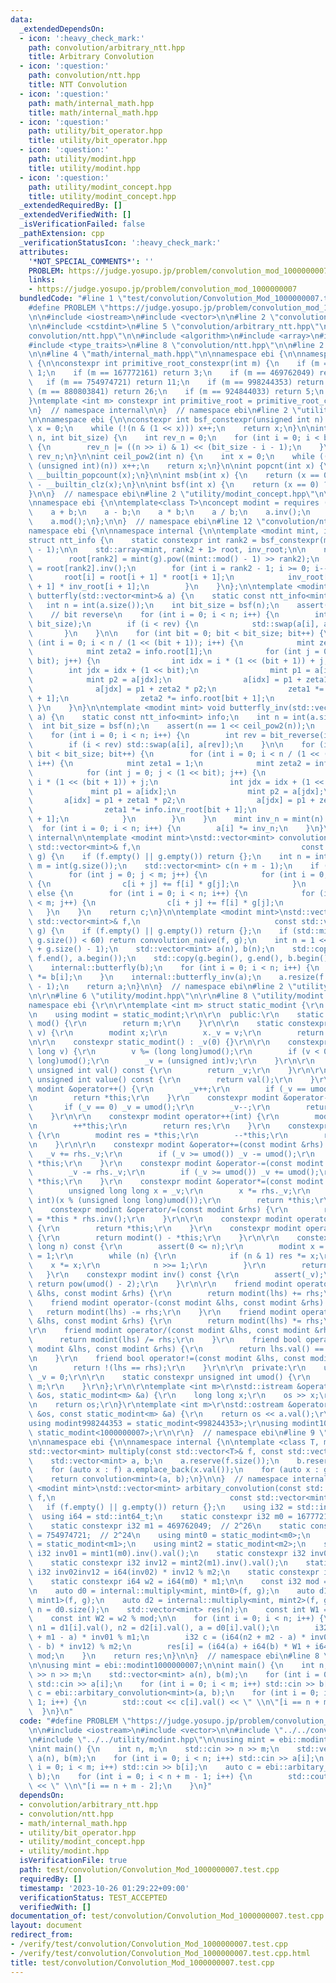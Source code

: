 ```yaml
---
data:
  _extendedDependsOn:
  - icon: ':heavy_check_mark:'
    path: convolution/arbitrary_ntt.hpp
    title: Arbitrary Convolution
  - icon: ':question:'
    path: convolution/ntt.hpp
    title: NTT Convolution
  - icon: ':question:'
    path: math/internal_math.hpp
    title: math/internal_math.hpp
  - icon: ':question:'
    path: utility/bit_operator.hpp
    title: utility/bit_operator.hpp
  - icon: ':question:'
    path: utility/modint.hpp
    title: utility/modint.hpp
  - icon: ':question:'
    path: utility/modint_concept.hpp
    title: utility/modint_concept.hpp
  _extendedRequiredBy: []
  _extendedVerifiedWith: []
  _isVerificationFailed: false
  _pathExtension: cpp
  _verificationStatusIcon: ':heavy_check_mark:'
  attributes:
    '*NOT_SPECIAL_COMMENTS*': ''
    PROBLEM: https://judge.yosupo.jp/problem/convolution_mod_1000000007
    links:
    - https://judge.yosupo.jp/problem/convolution_mod_1000000007
  bundledCode: "#line 1 \"test/convolution/Convolution_Mod_1000000007.test.cpp\"\n\
    #define PROBLEM \"https://judge.yosupo.jp/problem/convolution_mod_1000000007\"\
    \n\n#include <iostream>\n#include <vector>\n\n#line 2 \"convolution/arbitrary_ntt.hpp\"\
    \n\n#include <cstdint>\n#line 5 \"convolution/arbitrary_ntt.hpp\"\n\n#line 2 \"\
    convolution/ntt.hpp\"\n\n#include <algorithm>\n#include <array>\n#include <cassert>\n\
    #include <type_traits>\n#line 8 \"convolution/ntt.hpp\"\n\n#line 2 \"math/internal_math.hpp\"\
    \n\n#line 4 \"math/internal_math.hpp\"\n\nnamespace ebi {\n\nnamespace internal\
    \ {\n\nconstexpr int primitive_root_constexpr(int m) {\n    if (m == 2) return\
    \ 1;\n    if (m == 167772161) return 3;\n    if (m == 469762049) return 3;\n \
    \   if (m == 754974721) return 11;\n    if (m == 998244353) return 3;\n    if\
    \ (m == 880803841) return 26;\n    if (m == 924844033) return 5;\n    return -1;\n\
    }\ntemplate <int m> constexpr int primitive_root = primitive_root_constexpr(m);\n\
    \n}  // namespace internal\n\n}  // namespace ebi\n#line 2 \"utility/bit_operator.hpp\"\
    \n\nnamespace ebi {\n\nconstexpr int bsf_constexpr(unsigned int n) {\n    int\
    \ x = 0;\n    while (!(n & (1 << x))) x++;\n    return x;\n}\n\nint bit_reverse(int\
    \ n, int bit_size) {\n    int rev_n = 0;\n    for (int i = 0; i < bit_size; i++)\
    \ {\n        rev_n |= ((n >> i) & 1) << (bit_size - i - 1);\n    }\n    return\
    \ rev_n;\n}\n\nint ceil_pow2(int n) {\n    int x = 0;\n    while ((1U << x) <\
    \ (unsigned int)(n)) x++;\n    return x;\n}\n\nint popcnt(int x) {\n    return\
    \ __builtin_popcount(x);\n}\n\nint msb(int x) {\n    return (x == 0) ? -1 : 31\
    \ - __builtin_clz(x);\n}\n\nint bsf(int x) {\n    return (x == 0) ? -1 : __builtin_ctz(x);\n\
    }\n\n}  // namespace ebi\n#line 2 \"utility/modint_concept.hpp\"\n\n#include <concepts>\n\
    \nnamespace ebi {\n\ntemplate<class T>\nconcept modint = requires (T a, T b) {\n\
    \    a + b;\n    a - b;\n    a * b;\n    a / b;\n    a.inv();\n    a.val();\n\
    \    a.mod();\n};\n\n}  // namespace ebi\n#line 12 \"convolution/ntt.hpp\"\n\n\
    namespace ebi {\n\nnamespace internal {\n\ntemplate <modint mint, int g = internal::primitive_root<mint::mod()>>\n\
    struct ntt_info {\n    static constexpr int rank2 = bsf_constexpr(mint::mod()\
    \ - 1);\n\n    std::array<mint, rank2 + 1> root, inv_root;\n\n    ntt_info() {\n\
    \        root[rank2] = mint(g).pow((mint::mod() - 1) >> rank2);\n        inv_root[rank2]\
    \ = root[rank2].inv();\n        for (int i = rank2 - 1; i >= 0; i--) {\n     \
    \       root[i] = root[i + 1] * root[i + 1];\n            inv_root[i] = inv_root[i\
    \ + 1] * inv_root[i + 1];\n        }\n    }\n};\n\ntemplate <modint mint> void\
    \ butterfly(std::vector<mint>& a) {\n    static const ntt_info<mint> info;\n \
    \   int n = int(a.size());\n    int bit_size = bsf(n);\n    assert(n == 1 << ceil_pow2(n));\n\
    \    // bit reverse\n    for (int i = 0; i < n; i++) {\n        int rev = bit_reverse(i,\
    \ bit_size);\n        if (i < rev) {\n            std::swap(a[i], a[rev]);\n \
    \       }\n    }\n\n    for (int bit = 0; bit < bit_size; bit++) {\n        for\
    \ (int i = 0; i < n / (1 << (bit + 1)); i++) {\n            mint zeta1 = 1;\n\
    \            mint zeta2 = info.root[1];\n            for (int j = 0; j < (1 <<\
    \ bit); j++) {\n                int idx = i * (1 << (bit + 1)) + j;\n        \
    \        int jdx = idx + (1 << bit);\n                mint p1 = a[idx];\n    \
    \            mint p2 = a[jdx];\n                a[idx] = p1 + zeta1 * p2;\n  \
    \              a[jdx] = p1 + zeta2 * p2;\n                zeta1 *= info.root[bit\
    \ + 1];\n                zeta2 *= info.root[bit + 1];\n            }\n       \
    \ }\n    }\n}\n\ntemplate <modint mint> void butterfly_inv(std::vector<mint>&\
    \ a) {\n    static const ntt_info<mint> info;\n    int n = int(a.size());\n  \
    \  int bit_size = bsf(n);\n    assert(n == 1 << ceil_pow2(n));\n    // bit reverse\n\
    \    for (int i = 0; i < n; i++) {\n        int rev = bit_reverse(i, bit_size);\n\
    \        if (i < rev) std::swap(a[i], a[rev]);\n    }\n\n    for (int bit = 0;\
    \ bit < bit_size; bit++) {\n        for (int i = 0; i < n / (1 << (bit + 1));\
    \ i++) {\n            mint zeta1 = 1;\n            mint zeta2 = info.inv_root[1];\n\
    \            for (int j = 0; j < (1 << bit); j++) {\n                int idx =\
    \ i * (1 << (bit + 1)) + j;\n                int jdx = idx + (1 << bit);\n   \
    \             mint p1 = a[idx];\n                mint p2 = a[jdx];\n         \
    \       a[idx] = p1 + zeta1 * p2;\n                a[jdx] = p1 + zeta2 * p2;\n\
    \                zeta1 *= info.inv_root[bit + 1];\n                zeta2 *= info.inv_root[bit\
    \ + 1];\n            }\n        }\n    }\n    mint inv_n = mint(n).inv();\n  \
    \  for (int i = 0; i < n; i++) {\n        a[i] *= inv_n;\n    }\n}\n\n}  // namespace\
    \ internal\n\ntemplate <modint mint>\nstd::vector<mint> convolution_naive(const\
    \ std::vector<mint>& f,\n                                    const std::vector<mint>&\
    \ g) {\n    if (f.empty() || g.empty()) return {};\n    int n = int(f.size()),\
    \ m = int(g.size());\n    std::vector<mint> c(n + m - 1);\n    if (n < m) {\n\
    \        for (int j = 0; j < m; j++) {\n            for (int i = 0; i < n; i++)\
    \ {\n                c[i + j] += f[i] * g[j];\n            }\n        }\n    }\
    \ else {\n        for (int i = 0; i < n; i++) {\n            for (int j = 0; j\
    \ < m; j++) {\n                c[i + j] += f[i] * g[j];\n            }\n     \
    \   }\n    }\n    return c;\n}\n\ntemplate <modint mint>\nstd::vector<mint> convolution(const\
    \ std::vector<mint>& f,\n                              const std::vector<mint>&\
    \ g) {\n    if (f.empty() || g.empty()) return {};\n    if (std::min(f.size(),\
    \ g.size()) < 60) return convolution_naive(f, g);\n    int n = 1 << ceil_pow2(f.size()\
    \ + g.size() - 1);\n    std::vector<mint> a(n), b(n);\n    std::copy(f.begin(),\
    \ f.end(), a.begin());\n    std::copy(g.begin(), g.end(), b.begin());\n    internal::butterfly(a);\n\
    \    internal::butterfly(b);\n    for (int i = 0; i < n; i++) {\n        a[i]\
    \ *= b[i];\n    }\n    internal::butterfly_inv(a);\n    a.resize(f.size() + g.size()\
    \ - 1);\n    return a;\n}\n\n}  // namespace ebi\n#line 2 \"utility/modint.hpp\"\
    \n\r\n#line 6 \"utility/modint.hpp\"\n\r\n#line 8 \"utility/modint.hpp\"\n\r\n\
    namespace ebi {\r\n\r\ntemplate <int m> struct static_modint {\r\n  private:\r\
    \n    using modint = static_modint;\r\n\r\n  public:\r\n    static constexpr int\
    \ mod() {\r\n        return m;\r\n    }\r\n\r\n    static constexpr modint raw(int\
    \ v) {\r\n        modint x;\r\n        x._v = v;\r\n        return x;\r\n    }\r\
    \n\r\n    constexpr static_modint() : _v(0) {}\r\n\r\n    constexpr static_modint(long\
    \ long v) {\r\n        v %= (long long)umod();\r\n        if (v < 0) v += (long\
    \ long)umod();\r\n        _v = (unsigned int)v;\r\n    }\r\n\r\n    constexpr\
    \ unsigned int val() const {\r\n        return _v;\r\n    }\r\n\r\n    constexpr\
    \ unsigned int value() const {\r\n        return val();\r\n    }\r\n\r\n    constexpr\
    \ modint &operator++() {\r\n        _v++;\r\n        if (_v == umod()) _v = 0;\r\
    \n        return *this;\r\n    }\r\n    constexpr modint &operator--() {\r\n \
    \       if (_v == 0) _v = umod();\r\n        _v--;\r\n        return *this;\r\n\
    \    }\r\n\r\n    constexpr modint operator++(int) {\r\n        modint res = *this;\r\
    \n        ++*this;\r\n        return res;\r\n    }\r\n    constexpr modint operator--(int)\
    \ {\r\n        modint res = *this;\r\n        --*this;\r\n        return res;\r\
    \n    }\r\n\r\n    constexpr modint &operator+=(const modint &rhs) {\r\n     \
    \   _v += rhs._v;\r\n        if (_v >= umod()) _v -= umod();\r\n        return\
    \ *this;\r\n    }\r\n    constexpr modint &operator-=(const modint &rhs) {\r\n\
    \        _v -= rhs._v;\r\n        if (_v >= umod()) _v += umod();\r\n        return\
    \ *this;\r\n    }\r\n    constexpr modint &operator*=(const modint &rhs) {\r\n\
    \        unsigned long long x = _v;\r\n        x *= rhs._v;\r\n        _v = (unsigned\
    \ int)(x % (unsigned long long)umod());\r\n        return *this;\r\n    }\r\n\
    \    constexpr modint &operator/=(const modint &rhs) {\r\n        return *this\
    \ = *this * rhs.inv();\r\n    }\r\n\r\n    constexpr modint operator+() const\
    \ {\r\n        return *this;\r\n    }\r\n    constexpr modint operator-() const\
    \ {\r\n        return modint() - *this;\r\n    }\r\n\r\n    constexpr modint pow(long\
    \ long n) const {\r\n        assert(0 <= n);\r\n        modint x = *this, res\
    \ = 1;\r\n        while (n) {\r\n            if (n & 1) res *= x;\r\n        \
    \    x *= x;\r\n            n >>= 1;\r\n        }\r\n        return res;\r\n \
    \   }\r\n    constexpr modint inv() const {\r\n        assert(_v);\r\n       \
    \ return pow(umod() - 2);\r\n    }\r\n\r\n    friend modint operator+(const modint\
    \ &lhs, const modint &rhs) {\r\n        return modint(lhs) += rhs;\r\n    }\r\n\
    \    friend modint operator-(const modint &lhs, const modint &rhs) {\r\n     \
    \   return modint(lhs) -= rhs;\r\n    }\r\n    friend modint operator*(const modint\
    \ &lhs, const modint &rhs) {\r\n        return modint(lhs) *= rhs;\r\n    }\r\n\
    \r\n    friend modint operator/(const modint &lhs, const modint &rhs) {\r\n  \
    \      return modint(lhs) /= rhs;\r\n    }\r\n    friend bool operator==(const\
    \ modint &lhs, const modint &rhs) {\r\n        return lhs.val() == rhs.val();\r\
    \n    }\r\n    friend bool operator!=(const modint &lhs, const modint &rhs) {\r\
    \n        return !(lhs == rhs);\r\n    }\r\n\r\n  private:\r\n    unsigned int\
    \ _v = 0;\r\n\r\n    static constexpr unsigned int umod() {\r\n        return\
    \ m;\r\n    }\r\n};\r\n\r\ntemplate <int m>\r\nstd::istream &operator>>(std::istream\
    \ &os, static_modint<m> &a) {\r\n    long long x;\r\n    os >> x;\r\n    a = x;\r\
    \n    return os;\r\n}\r\ntemplate <int m>\r\nstd::ostream &operator<<(std::ostream\
    \ &os, const static_modint<m> &a) {\r\n    return os << a.val();\r\n}\r\n\r\n\
    using modint998244353 = static_modint<998244353>;\r\nusing modint1000000007 =\
    \ static_modint<1000000007>;\r\n\r\n}  // namespace ebi\n#line 9 \"convolution/arbitrary_ntt.hpp\"\
    \n\nnamespace ebi {\n\nnamespace internal {\n\ntemplate <class T, modint mint>\n\
    std::vector<mint> multiply(const std::vector<T>& f, const std::vector<T>& g) {\n\
    \    std::vector<mint> a, b;\n    a.reserve(f.size());\n    b.reserve(g.size());\n\
    \    for (auto x : f) a.emplace_back(x.val());\n    for (auto x : g) b.emplace_back(x.val());\n\
    \    return convolution<mint>(a, b);\n}\n\n}  // namespace internal\n\ntemplate\
    \ <modint mint>\nstd::vector<mint> arbitary_convolution(const std::vector<mint>&\
    \ f,\n                                       const std::vector<mint>& g) {\n \
    \   if (f.empty() || g.empty()) return {};\n    using i32 = std::int32_t;\n  \
    \  using i64 = std::int64_t;\n    static constexpr i32 m0 = 167772161;  // 2^25\n\
    \    static constexpr i32 m1 = 469762049;  // 2^26\n    static constexpr i32 m2\
    \ = 754974721;  // 2^24\n    using mint0 = static_modint<m0>;\n    using mint1\
    \ = static_modint<m1>;\n    using mint2 = static_modint<m2>;\n    static constexpr\
    \ i32 inv01 = mint1(m0).inv().val();\n    static constexpr i32 inv02 = mint2(m0).inv().val();\n\
    \    static constexpr i32 inv12 = mint2(m1).inv().val();\n    static constexpr\
    \ i32 inv02inv12 = i64(inv02) * inv12 % m2;\n    static constexpr i64 w1 = m0;\n\
    \    static constexpr i64 w2 = i64(m0) * m1;\n\n    const i32 mod = mint::mod();\n\
    \n    auto d0 = internal::multiply<mint, mint0>(f, g);\n    auto d1 = internal::multiply<mint,\
    \ mint1>(f, g);\n    auto d2 = internal::multiply<mint, mint2>(f, g);\n\n    int\
    \ n = d0.size();\n    std::vector<mint> res(n);\n    const int W1 = w1 % mod;\n\
    \    const int W2 = w2 % mod;\n\n    for (int i = 0; i < n; i++) {\n        i32\
    \ n1 = d1[i].val(), n2 = d2[i].val(), a = d0[i].val();\n        i32 b = i64(n1\
    \ + m1 - a) * inv01 % m1;\n        i32 c = (i64(n2 + m2 - a) * inv02inv12 + i64(m2\
    \ - b) * inv12) % m2;\n        res[i] = (i64(a) + i64(b) * W1 + i64(c) * W2) %\
    \ mod;\n    }\n    return res;\n}\n\n}  // namespace ebi\n#line 8 \"test/convolution/Convolution_Mod_1000000007.test.cpp\"\
    \n\nusing mint = ebi::modint1000000007;\n\nint main() {\n    int n, m;\n    std::cin\
    \ >> n >> m;\n    std::vector<mint> a(n), b(m);\n    for (int i = 0; i < n; i++)\
    \ std::cin >> a[i];\n    for (int i = 0; i < m; i++) std::cin >> b[i];\n    auto\
    \ c = ebi::arbitary_convolution<mint>(a, b);\n    for (int i = 0; i < n + m -\
    \ 1; i++) {\n        std::cout << c[i].val() << \" \\n\"[i == n + m - 2];\n  \
    \  }\n}\n"
  code: "#define PROBLEM \"https://judge.yosupo.jp/problem/convolution_mod_1000000007\"\
    \n\n#include <iostream>\n#include <vector>\n\n#include \"../../convolution/arbitrary_ntt.hpp\"\
    \n#include \"../../utility/modint.hpp\"\n\nusing mint = ebi::modint1000000007;\n\
    \nint main() {\n    int n, m;\n    std::cin >> n >> m;\n    std::vector<mint>\
    \ a(n), b(m);\n    for (int i = 0; i < n; i++) std::cin >> a[i];\n    for (int\
    \ i = 0; i < m; i++) std::cin >> b[i];\n    auto c = ebi::arbitary_convolution<mint>(a,\
    \ b);\n    for (int i = 0; i < n + m - 1; i++) {\n        std::cout << c[i].val()\
    \ << \" \\n\"[i == n + m - 2];\n    }\n}"
  dependsOn:
  - convolution/arbitrary_ntt.hpp
  - convolution/ntt.hpp
  - math/internal_math.hpp
  - utility/bit_operator.hpp
  - utility/modint_concept.hpp
  - utility/modint.hpp
  isVerificationFile: true
  path: test/convolution/Convolution_Mod_1000000007.test.cpp
  requiredBy: []
  timestamp: '2023-10-26 01:29:22+09:00'
  verificationStatus: TEST_ACCEPTED
  verifiedWith: []
documentation_of: test/convolution/Convolution_Mod_1000000007.test.cpp
layout: document
redirect_from:
- /verify/test/convolution/Convolution_Mod_1000000007.test.cpp
- /verify/test/convolution/Convolution_Mod_1000000007.test.cpp.html
title: test/convolution/Convolution_Mod_1000000007.test.cpp
---
```

